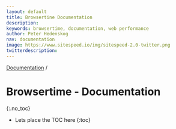 ```yaml
---
layout: default
title: Browsertine Documentation
description:
keywords: browsertime, documentation, web performance
author: Peter Hedenskog
nav: documentation
image: https://www.sitespeed.io/img/sitespeed-2.0-twitter.png
twitterdescription:
---
```

[Documentation](/coach/documentation/) /

# Browsertime - Documentation
{:.no_toc}

* Lets place the TOC here
{:toc}
